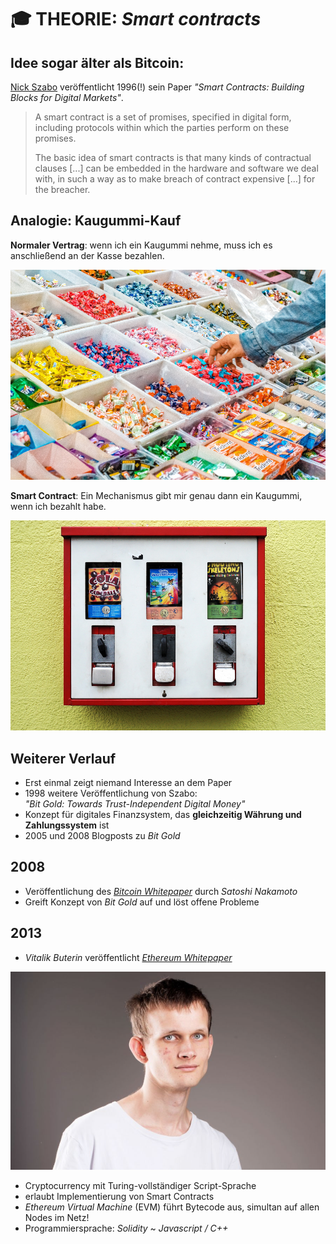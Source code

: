 # :mortar_board: THEORIE: _Smart contracts_

## Idee sogar älter als Bitcoin:

[Nick Szabo](https://en.wikipedia.org/wiki/Nick_Szabo) veröffentlicht 1996(!) sein Paper _"Smart Contracts: Building Blocks for Digital Markets"_.

> A smart contract is a set of promises, specified in digital form, including protocols within which the parties perform on these promises.
>
> The basic idea of smart contracts is that many kinds of contractual clauses [...] can be embedded in the hardware and software we deal with, in such a way as to make breach of contract expensive [...] for the breacher.

## Analogie: Kaugummi-Kauf

**Normaler Vertrag**: wenn ich ein Kaugummi nehme, muss ich es anschließend an der Kasse bezahlen.

![Süßigkeiten](./pics/vinicius-amano-566532-unsplash.jpg)

**Smart Contract**: Ein Mechanismus gibt mir genau dann ein Kaugummi, wenn ich bezahlt habe.

![](./pics/dmitri-popov-507367-unsplash.jpg)

## Weiterer Verlauf

- Erst einmal zeigt niemand Interesse an dem Paper
- 1998 weitere Veröffentlichung von Szabo:  
  _"Bit Gold: Towards Trust-Independent Digital Money"_
- Konzept für digitales Finanzsystem, das **gleichzeitig Währung und Zahlungssystem** ist
- 2005 und 2008 Blogposts zu _Bit Gold_
## 2008

- Veröffentlichung des _[Bitcoin Whitepaper](https://bitcoin.org/bitcoin.pdf)_ durch _Satoshi Nakamoto_
- Greift Konzept von _Bit Gold_ auf und löst offene Probleme

## 2013

- _Vitalik Buterin_ veröffentlicht _[Ethereum Whitepaper](https://github.com/ethereum/wiki/wiki/White-Paper)_

![Vitalik Buterin](./pics/forbes-ru-medium-vitalik-buterin.png)
- Cryptocurrency mit Turing-vollständiger Script-Sprache
- erlaubt Implementierung von Smart Contracts
- _Ethereum Virtual Machine_ (EVM) führt Bytecode aus, simultan auf allen Nodes im Netz!
- Programmiersprache: _Solidity_ ~ _Javascript / C++_